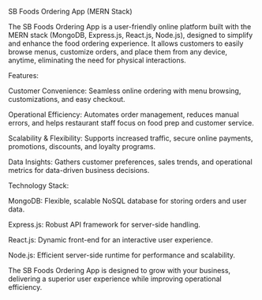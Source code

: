 SB Foods Ordering App (MERN Stack)

The SB Foods Ordering App is a user-friendly online platform built with the MERN stack (MongoDB, Express.js, React.js, Node.js), designed to simplify and enhance the food ordering experience. It allows customers to easily browse menus, customize orders, and place them from any device, anytime, eliminating the need for physical interactions.

Features:

Customer Convenience: Seamless online ordering with menu browsing, customizations, and easy checkout.

Operational Efficiency: Automates order management, reduces manual errors, and helps restaurant staff focus on food prep and customer service.

Scalability & Flexibility: Supports increased traffic, secure online payments, promotions, discounts, and loyalty programs.

Data Insights: Gathers customer preferences, sales trends, and operational metrics for data-driven business decisions.

Technology Stack:

MongoDB: Flexible, scalable NoSQL database for storing orders and user data.

Express.js: Robust API framework for server-side handling.

React.js: Dynamic front-end for an interactive user experience.

Node.js: Efficient server-side runtime for performance and scalability.

The SB Foods Ordering App is designed to grow with your business, delivering a superior user experience while improving operational efficiency.

